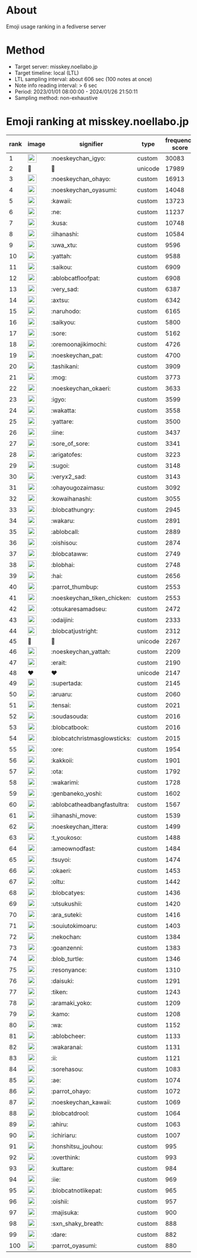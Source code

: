 # About
Emoji usage ranking in a fediverse server

# Method
- Target server: misskey.noellabo.jp
- Target timeline: local (LTL)
- LTL sampling interval: about 606 sec (100 notes at once)
- Note info reading interval: > 6 sec
- Period: 2023/01/01 08:00:00 - 2024/01/26 21:50:11 
- Sampling method: non-exhaustive

# Emoji ranking at misskey.noellabo.jp

|rank|image|signifier|type|frequency score|
|----|----|----|----|----|
|1|<img height="24" src="https://misskey.noellabo.jp/emoji/noeskeychan_igyo.webp">|:noeskeychan_igyo:|custom|30083|
|2|🎉|🎉|unicode|17989|
|3|<img height="24" src="https://misskey.noellabo.jp/emoji/noeskeychan_ohayo.webp">|:noeskeychan_ohayo:|custom|16913|
|4|<img height="24" src="https://misskey.noellabo.jp/emoji/noeskeychan_oyasumi.webp">|:noeskeychan_oyasumi:|custom|14048|
|5|<img height="24" src="https://misskey.noellabo.jp/emoji/kawaii.webp">|:kawaii:|custom|13723|
|6|<img height="24" src="https://misskey.noellabo.jp/emoji/ne.webp">|:ne:|custom|11237|
|7|<img height="24" src="https://misskey.noellabo.jp/emoji/kusa.webp">|:kusa:|custom|10748|
|8|<img height="24" src="https://misskey.noellabo.jp/emoji/iihanashi.webp">|:iihanashi:|custom|10584|
|9|<img height="24" src="https://misskey.noellabo.jp/emoji/uwa_xtu.webp">|:uwa_xtu:|custom|9596|
|10|<img height="24" src="https://misskey.noellabo.jp/emoji/yattah.webp">|:yattah:|custom|9588|
|11|<img height="24" src="https://misskey.noellabo.jp/emoji/saikou.webp">|:saikou:|custom|6909|
|12|<img height="24" src="https://misskey.noellabo.jp/emoji/ablobcatfloofpat.webp">|:ablobcatfloofpat:|custom|6908|
|13|<img height="24" src="https://misskey.noellabo.jp/emoji/very_sad.webp">|:very_sad:|custom|6387|
|14|<img height="24" src="https://misskey.noellabo.jp/emoji/axtsu.webp">|:axtsu:|custom|6342|
|15|<img height="24" src="https://misskey.noellabo.jp/emoji/naruhodo.webp">|:naruhodo:|custom|6165|
|16|<img height="24" src="https://misskey.noellabo.jp/emoji/saikyou.webp">|:saikyou:|custom|5800|
|17|<img height="24" src="https://misskey.noellabo.jp/emoji/sore.webp">|:sore:|custom|5162|
|18|<img height="24" src="https://misskey.noellabo.jp/emoji/oremoonajikimochi.webp">|:oremoonajikimochi:|custom|4726|
|19|<img height="24" src="https://misskey.noellabo.jp/emoji/noeskeychan_pat.webp">|:noeskeychan_pat:|custom|4700|
|20|<img height="24" src="https://misskey.noellabo.jp/emoji/tashikani.webp">|:tashikani:|custom|3909|
|21|<img height="24" src="https://misskey.noellabo.jp/emoji/mog.webp">|:mog:|custom|3773|
|22|<img height="24" src="https://misskey.noellabo.jp/emoji/noeskeychan_okaeri.webp">|:noeskeychan_okaeri:|custom|3633|
|23|<img height="24" src="https://misskey.noellabo.jp/emoji/igyo.webp">|:igyo:|custom|3599|
|24|<img height="24" src="https://misskey.noellabo.jp/emoji/wakatta.webp">|:wakatta:|custom|3558|
|25|<img height="24" src="https://misskey.noellabo.jp/emoji/yattare.webp">|:yattare:|custom|3500|
|26|<img height="24" src="https://misskey.noellabo.jp/emoji/iine.webp">|:iine:|custom|3437|
|27|<img height="24" src="https://misskey.noellabo.jp/emoji/sore_of_sore.webp">|:sore_of_sore:|custom|3341|
|28|<img height="24" src="https://misskey.noellabo.jp/emoji/arigatofes.webp">|:arigatofes:|custom|3223|
|29|<img height="24" src="https://misskey.noellabo.jp/emoji/sugoi.webp">|:sugoi:|custom|3148|
|30|<img height="24" src="https://misskey.noellabo.jp/emoji/veryx2_sad.webp">|:veryx2_sad:|custom|3143|
|31|<img height="24" src="https://misskey.noellabo.jp/emoji/ohayougozaimasu.webp">|:ohayougozaimasu:|custom|3092|
|32|<img height="24" src="https://misskey.noellabo.jp/emoji/kowaihanashi.webp">|:kowaihanashi:|custom|3055|
|33|<img height="24" src="https://misskey.noellabo.jp/emoji/blobcathungry.webp">|:blobcathungry:|custom|2945|
|34|<img height="24" src="https://misskey.noellabo.jp/emoji/wakaru.webp">|:wakaru:|custom|2891|
|35|<img height="24" src="https://misskey.noellabo.jp/emoji/ablobcall.webp">|:ablobcall:|custom|2889|
|36|<img height="24" src="https://misskey.noellabo.jp/emoji/oishisou.webp">|:oishisou:|custom|2874|
|37|<img height="24" src="https://misskey.noellabo.jp/emoji/blobcataww.webp">|:blobcataww:|custom|2749|
|38|<img height="24" src="https://misskey.noellabo.jp/emoji/blobhai.webp">|:blobhai:|custom|2748|
|39|<img height="24" src="https://misskey.noellabo.jp/emoji/hai.webp">|:hai:|custom|2656|
|40|<img height="24" src="https://misskey.noellabo.jp/emoji/parrot_thumbup.webp">|:parrot_thumbup:|custom|2553|
|41|<img height="24" src="https://misskey.noellabo.jp/emoji/noeskeychan_tiken_chicken.webp">|:noeskeychan_tiken_chicken:|custom|2553|
|42|<img height="24" src="https://misskey.noellabo.jp/emoji/otsukaresamadseu.webp">|:otsukaresamadseu:|custom|2472|
|43|<img height="24" src="https://misskey.noellabo.jp/emoji/odaijini.webp">|:odaijini:|custom|2333|
|44|<img height="24" src="https://misskey.noellabo.jp/emoji/blobcatjustright.webp">|:blobcatjustright:|custom|2312|
|45|🍗|🍗|unicode|2267|
|46|<img height="24" src="https://misskey.noellabo.jp/emoji/noeskeychan_yattah.webp">|:noeskeychan_yattah:|custom|2209|
|47|<img height="24" src="https://misskey.noellabo.jp/emoji/erait.webp">|:erait:|custom|2190|
|48|❤|❤|unicode|2147|
|49|<img height="24" src="https://misskey.noellabo.jp/emoji/supertada.webp">|:supertada:|custom|2145|
|50|<img height="24" src="https://misskey.noellabo.jp/emoji/aruaru.webp">|:aruaru:|custom|2060|
|51|<img height="24" src="https://misskey.noellabo.jp/emoji/tensai.webp">|:tensai:|custom|2021|
|52|<img height="24" src="https://misskey.noellabo.jp/emoji/soudasouda.webp">|:soudasouda:|custom|2016|
|53|<img height="24" src="https://misskey.noellabo.jp/emoji/blobcatbook.webp">|:blobcatbook:|custom|2016|
|54|<img height="24" src="https://misskey.noellabo.jp/emoji/blobcatchristmasglowsticks.webp">|:blobcatchristmasglowsticks:|custom|2015|
|55|<img height="24" src="https://misskey.noellabo.jp/emoji/ore.webp">|:ore:|custom|1954|
|56|<img height="24" src="https://misskey.noellabo.jp/emoji/kakkoii.webp">|:kakkoii:|custom|1901|
|57|<img height="24" src="https://misskey.noellabo.jp/emoji/ota.webp">|:ota:|custom|1792|
|58|<img height="24" src="https://misskey.noellabo.jp/emoji/wakarimi.webp">|:wakarimi:|custom|1728|
|59|<img height="24" src="https://misskey.noellabo.jp/emoji/genbaneko_yoshi.webp">|:genbaneko_yoshi:|custom|1602|
|60|<img height="24" src="https://misskey.noellabo.jp/emoji/ablobcatheadbangfastultra.webp">|:ablobcatheadbangfastultra:|custom|1567|
|61|<img height="24" src="https://misskey.noellabo.jp/emoji/iihanashi_move.webp">|:iihanashi_move:|custom|1539|
|62|<img height="24" src="https://misskey.noellabo.jp/emoji/noeskeychan_ittera.webp">|:noeskeychan_ittera:|custom|1499|
|63|<img height="24" src="https://misskey.noellabo.jp/emoji/t_youkoso.webp">|:t_youkoso:|custom|1488|
|64|<img height="24" src="https://misskey.noellabo.jp/emoji/ameownodfast.webp">|:ameownodfast:|custom|1484|
|65|<img height="24" src="https://misskey.noellabo.jp/emoji/tsuyoi.webp">|:tsuyoi:|custom|1474|
|66|<img height="24" src="https://misskey.noellabo.jp/emoji/okaeri.webp">|:okaeri:|custom|1453|
|67|<img height="24" src="https://misskey.noellabo.jp/emoji/oltu.webp">|:oltu:|custom|1442|
|68|<img height="24" src="https://misskey.noellabo.jp/emoji/blobcatyes.webp">|:blobcatyes:|custom|1436|
|69|<img height="24" src="https://misskey.noellabo.jp/emoji/utsukushii.webp">|:utsukushii:|custom|1420|
|70|<img height="24" src="https://misskey.noellabo.jp/emoji/ara_suteki.webp">|:ara_suteki:|custom|1416|
|71|<img height="24" src="https://misskey.noellabo.jp/emoji/souiutokimoaru.webp">|:souiutokimoaru:|custom|1403|
|72|<img height="24" src="https://misskey.noellabo.jp/emoji/nekochan.webp">|:nekochan:|custom|1384|
|73|<img height="24" src="https://misskey.noellabo.jp/emoji/goanzenni.webp">|:goanzenni:|custom|1383|
|74|<img height="24" src="https://misskey.noellabo.jp/emoji/blob_turtle.webp">|:blob_turtle:|custom|1346|
|75|<img height="24" src="https://misskey.noellabo.jp/emoji/resonyance.webp">|:resonyance:|custom|1310|
|76|<img height="24" src="https://misskey.noellabo.jp/emoji/daisuki.webp">|:daisuki:|custom|1291|
|77|<img height="24" src="https://misskey.noellabo.jp/emoji/tiken.webp">|:tiken:|custom|1243|
|78|<img height="24" src="https://misskey.noellabo.jp/emoji/aramaki_yoko.webp">|:aramaki_yoko:|custom|1209|
|79|<img height="24" src="https://misskey.noellabo.jp/emoji/kamo.webp">|:kamo:|custom|1208|
|80|<img height="24" src="https://misskey.noellabo.jp/emoji/wa.webp">|:wa:|custom|1152|
|81|<img height="24" src="https://misskey.noellabo.jp/emoji/ablobcheer.webp">|:ablobcheer:|custom|1133|
|82|<img height="24" src="https://misskey.noellabo.jp/emoji/wakaranai.webp">|:wakaranai:|custom|1131|
|83|<img height="24" src="https://misskey.noellabo.jp/emoji/ii.webp">|:ii:|custom|1121|
|84|<img height="24" src="https://misskey.noellabo.jp/emoji/sorehasou.webp">|:sorehasou:|custom|1083|
|85|<img height="24" src="https://misskey.noellabo.jp/emoji/ae.webp">|:ae:|custom|1074|
|86|<img height="24" src="https://misskey.noellabo.jp/emoji/parrot_ohayo.webp">|:parrot_ohayo:|custom|1072|
|87|<img height="24" src="https://misskey.noellabo.jp/emoji/noeskeychan_kawaii.webp">|:noeskeychan_kawaii:|custom|1069|
|88|<img height="24" src="https://misskey.noellabo.jp/emoji/blobcatdrool.webp">|:blobcatdrool:|custom|1064|
|89|<img height="24" src="https://misskey.noellabo.jp/emoji/ahiru.webp">|:ahiru:|custom|1063|
|90|<img height="24" src="https://misskey.noellabo.jp/emoji/ichiriaru.webp">|:ichiriaru:|custom|1007|
|91|<img height="24" src="https://misskey.noellabo.jp/emoji/honshitsu_jouhou.webp">|:honshitsu_jouhou:|custom|995|
|92|<img height="24" src="https://misskey.noellabo.jp/emoji/overthink.webp">|:overthink:|custom|993|
|93|<img height="24" src="https://misskey.noellabo.jp/emoji/kuttare.webp">|:kuttare:|custom|984|
|94|<img height="24" src="https://misskey.noellabo.jp/emoji/iie.webp">|:iie:|custom|969|
|95|<img height="24" src="https://misskey.noellabo.jp/emoji/blobcatnotlikepat.webp">|:blobcatnotlikepat:|custom|965|
|96|<img height="24" src="https://misskey.noellabo.jp/emoji/oishii.webp">|:oishii:|custom|957|
|97|<img height="24" src="https://misskey.noellabo.jp/emoji/majisuka.webp">|:majisuka:|custom|900|
|98|<img height="24" src="https://misskey.noellabo.jp/emoji/sxn_shaky_breath.webp">|:sxn_shaky_breath:|custom|888|
|99|<img height="24" src="https://misskey.noellabo.jp/emoji/dare.webp">|:dare:|custom|882|
|100|<img height="24" src="https://misskey.noellabo.jp/emoji/parrot_oyasumi.webp">|:parrot_oyasumi:|custom|880|
